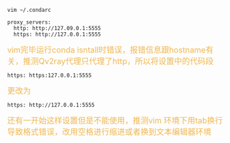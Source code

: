 ```
vim ~/.condarc
```

```
proxy_servers:
  http: http://127.09.0.1:5555
  https: http://127.0.0.1:5555
```


<font size=4 color=#EFB752>
vim完毕运行conda isntall时错误，报错信息跟hostname有关，推测Qv2ray代理只代理了http，所以将设置中的代码段</font>

```
https: https:127.0.0.1:5555
```

<font size=4 color=#EFB752>更改为</font>

```
https: http://127.0.0.1:5555
```

<font size=4 color=#EFB752>还有一开始这样设置但是不能使用，推测vim 环境下用tab换行导致格式错误，改用空格进行缩进或者换到文本编辑器环境</font>

